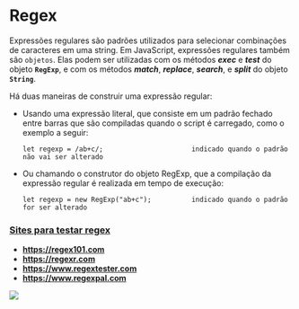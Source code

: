 # Regex 

Expressões regulares são padrões utilizados para selecionar combinações de caracteres em uma string. Em JavaScript, expressões regulares também são `objetos`. Elas podem ser utilizadas com os métodos ***exec*** e ***test*** do objeto **`RegExp`**, e com os métodos ***match***, ***replace***, ***search***, e ***split*** do objeto **`String`**.

Há duas maneiras de construir uma expressão regular:

- Usando uma expressão literal, que consiste em um padrão fechado entre barras que são compiladas quando o script é carregado, como o exemplo a seguir:

      let regexp = /ab+c/;                      indicado quando o padrão não vai ser alterado
      
- Ou chamando o construtor do objeto RegExp, que a compilação da expressão regular é realizada em tempo de execução:
         
      let regexp = new RegExp("ab+c");          indicado quando o padrão for ser alterado

<h3><u>Sites para testar regex</u></h3>

- **https://regex101.com**
- **https://regexr.com**
- **https://www.regextester.com**
- **https://www.regexpal.com**

![](https://github.com/leandrobeandrade/javascript-references/blob/master/regex/regex.png)  

